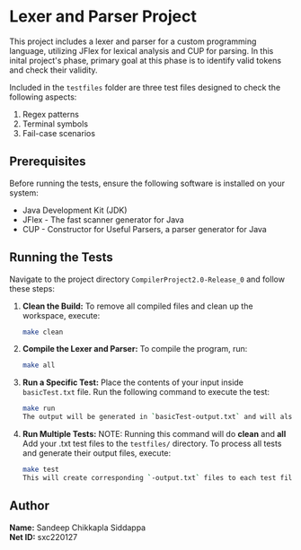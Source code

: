 # Lexer and Parser Project

This project includes a lexer and parser for a custom programming language, utilizing JFlex for lexical analysis and CUP for parsing. In this inital project's phase, primary goal at this phase is to identify valid tokens and check their validity.

Included in the `testfiles` folder are three test files designed to check the following aspects:
1. Regex patterns
2. Terminal symbols
3. Fail-case scenarios

## Prerequisites

Before running the tests, ensure the following software is installed on your system:

- Java Development Kit (JDK)
- JFlex - The fast scanner generator for Java
- CUP - Constructor for Useful Parsers, a parser generator for Java

## Running the Tests

Navigate to the project directory `CompilerProject2.0-Release_0` and follow these steps:

1. **Clean the Build:**
   To remove all compiled files and clean up the workspace, execute:
   ```sh
   make clean

2. **Compile the Lexer and Parser:** 
    To compile the program, run:
    ```sh
    make all

3. **Run a Specific Test:**
    Place the contents of your input inside `basicTest.txt` file.
    Run the following command to execute the test:
    ```sh
    make run
    The output will be generated in `basicTest-output.txt` and will also be printed to the terminal along with the input.

4. **Run Multiple Tests:** 
    NOTE: Running this command will do **clean** and **all**
    Add your .txt test files to the `testfiles/` directory.
    To process all tests and generate their output files, execute:
    ```sh
    make test
    This will create corresponding `-output.txt` files to each test file within the `testfiles/` directory, displaying the results in the terminal.

## Author

**Name:** Sandeep Chikkapla Siddappa  
**Net ID:** sxc220127
